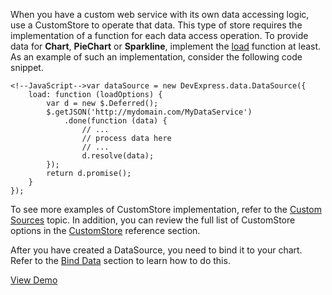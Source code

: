 When you have a custom web service with its own data accessing logic, use a CustomStore to operate that data. This type of store requires the implementation of a function for each data access operation. To provide data for **Chart**, **PieChart** or **Sparkline**, implement the [load](/api-reference/30%20Data%20Layer/CustomStore/1%20Configuration/load.md '/Documentation/ApiReference/Data_Layer/CustomStore/Configuration/#load') function at least. As an example of such an implementation, consider the following code snippet.

	<!--JavaScript-->var dataSource = new DevExpress.data.DataSource({
		load: function (loadOptions) {
			var d = new $.Deferred();
			$.getJSON('http://mydomain.com/MyDataService')
				.done(function (data) {
					// ...
					// process data here
					// ...
					d.resolve(data); 
			});
			return d.promise();
		}
	});

To see more examples of CustomStore implementation, refer to the [Custom Sources](/concepts/30%20Data%20Layer/51%20Data%20Source%20Examples/3%20Custom%20Sources '/Documentation/Guide/Data_Layer/Data_Source_Examples/#Custom_Sources') topic. In addition, you can review the full list of CustomStore options in the [CustomStore](/api-reference/30%20Data%20Layer/CustomStore '/Documentation/ApiReference/Data_Layer/CustomStore/') reference section.

After you have created a DataSource, you need to bind it to your chart. Refer to the [Bind Data](/concepts/05%20Widgets/zz%20Common/10%20Data%20Visualization%20Widgets/85%20Charts%20-%20Data%20Binding/20%20Bind%20Data.md '/Documentation/Guide/Widgets/Common/Data_Visualization_Widgets/Charts_-_Data_Binding/Bind_Data/') section to learn how to do this.

<a href="http://js.devexpress.com/Demos/WidgetsGallery/#demo/chartschartsremotedatasourcedataprocessingusingthedatasourceobject/" class="button orange small fix-width-155" style="margin-right: 20px;" target="_blank">View Demo</a>